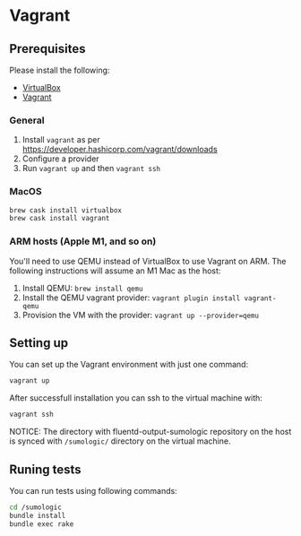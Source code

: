 # Vagrant

## Prerequisites

Please install the following:

- [VirtualBox](https://www.virtualbox.org/)
- [Vagrant](https://developer.hashicorp.com/vagrant/downloads)

### General

1. Install `vagrant` as per <https://developer.hashicorp.com/vagrant/downloads>
2. Configure a provider
3. Run `vagrant up` and then `vagrant ssh`

### MacOS

```bash
brew cask install virtualbox
brew cask install vagrant
```

### ARM hosts (Apple M1, and so on)

You'll need to use QEMU instead of VirtualBox to use Vagrant on ARM. The following instructions will assume an M1 Mac as the host:

1. Install QEMU: `brew install qemu`
2. Install the QEMU vagrant provider: `vagrant plugin install vagrant-qemu`
3. Provision the VM with the provider: `vagrant up --provider=qemu`

## Setting up

You can set up the Vagrant environment with just one command:

```bash
vagrant up
```

After successfull installation you can ssh to the virtual machine with:

```bash
vagrant ssh
```

NOTICE: The directory with fluentd-output-sumologic repository on the host is synced with `/sumologic/` directory on the virtual machine.

## Runing tests

You can run tests using following commands:

```bash
cd /sumologic
bundle install
bundle exec rake
```
